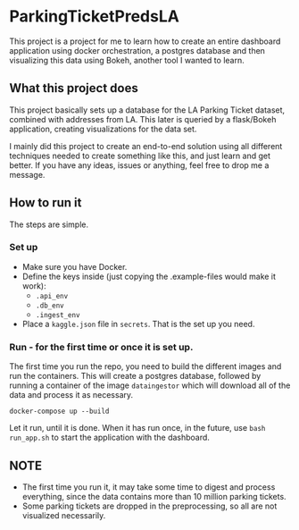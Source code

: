 # ParkingTicketPredsLA

This project is a project for me to learn how to create an entire dashboard application using docker orchestration, a postgres database and then visualizing this data using Bokeh, another tool I wanted to learn.

## What this project does

This project basically sets up a database for the LA Parking Ticket dataset, combined with addresses from LA. This later is queried by a flask/Bokeh application, creating visualizations for the data set.

I mainly did this project to create an end-to-end solution using all different techniques needed to create something like this, and just learn and get better. If you have any ideas, issues or anything, feel free to drop me a message.

## How to run it

The steps are simple.

### Set up

- Make sure you have Docker.
- Define the keys inside (just copying the .example-files would make it work):
  - `.api_env`
  - `.db_env`
  - `.ingest_env`
- Place a `kaggle.json` file in `secrets`. That is the set up you need.

### Run - for the first time or once it is set up.

The first time you run the repo, you need to build the different images and run the containers. This will create a postgres database, followed by running a container of the image `dataingestor`  which will download all of the data and process it as necessary.

```
docker-compose up --build
```

Let it run, until it is done. When it has run once, in the future, use `bash run_app.sh` to start the application with the dashboard.

## NOTE

- The first time you run it, it may take some time to digest and process everything, since the data contains more than 10 million parking tickets.
- Some parking tickets are dropped in the preprocessing, so all are not visualized necessarily.
